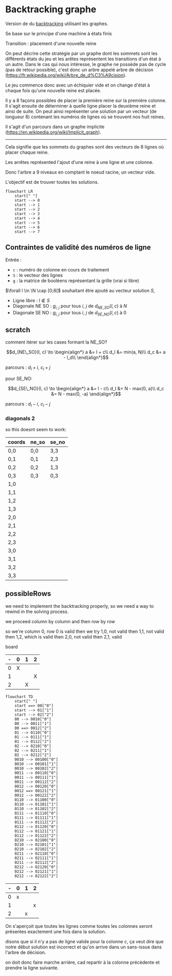 # Backtracking graphe

Version de du [backtracking](../backtracking/backtracking.md) utilisant les graphes.

Se base sur le principe d'une machine à états finis

Transition : placement d'une nouvelle reine

On peut décrire cette stratégie par un graphe dont les sommets sont les différents états du jeu et les arêtes représentent les transitions d'un état à un autre. Dans le cas qui nous intéresse, le graphe ne possède pas de cycle (pas de retour possible), c'est donc un arbre appelé arbre de décision (<https://fr.wikipedia.org/wiki/Arbre_de_d%C3%A9cision>).

Le jeu commence donc avec un échiquier vide et on change d'état à chaque fois qu'une nouvelle reine est placée.

Il y a 8 façons possibles de placer la première reine sur la première colonne. Il s'agit ensuite de déterminer à quelle ligne placer la deuxième reine et ainsi de suite. On peut ainsi représenter une solution par un vecteur (de longueur 8) contenant les numéros de lignes où se trouvent nos huit reines.

Il s'agit d'un parcours dans un graphe implicite (<https://en.wikipedia.org/wiki/Implicit_graph>).

---

Cela signifie que les sommets du graphes sont des vecteurs de 8 lignes où placer chaque reine.

Les arrêtes représented l'ajout d'une reine à une ligne et une colonne.

Donc l'arbre a 9 niveaux en comptant le noeud racine, un vecteur vide.

L'objectif est de trouver toutes les solutions.

```mermaid
flowchart LR
    start[" "]
    start --> 0
    start --> 1
    start --> 2
    start --> 3
    start --> 4
    start --> 5
    start --> 6
    start --> 7
```

## Contraintes de validité des numéros de ligne

Entrée :

- `c` : numéro de colonne en cours de traitement
- `S` : le vecteur des lignes
- `g` : la matrice de booléens représentant la grille (vrai si libre)

$\forall l \in \N \cap [0;8[$ souhaitant être ajouté au vecteur solution $S$,

- Ligne libre : $l \notin S$
- Diagonale NE SO : $g_{i,\ j}$ pour tous $i,\ j$ de $d_{NE\_SO}(l, c)$ à $N$
- Diagonale SE NO : $g_{i,\ j}$ pour tous $i,\ j$ de $d_{SE\_NO}(l, c)$ à $0$

## scratch

comment itérer sur les cases formant la NE_SO?

$$d_{NE\_SO}(l, c) \to \begin{align*}
a &= l + c\\
d_l &= min(a, N)\\
d_c &= a - l_d\\
\end{align*}$$

parcours : $d_l+i$, $c_l+j$

pour SE_NO:

$$d_{SE\_NO}(l, c) \to \begin{align*}
a &= l - c\\
d_l &= N - max(0, a)\\
d_c &= N - max(0, -a)
\end{align*}$$

parcours : $d_l-i$, $c_l-j$

### diagonals 2

so this doesnt seem to work:

coords|ne_so|se_no
-|-|-
0,0|0,0|3,3
0,1|0,1|2,3
0,2|0,2|1,3
0,3|0,3|0,3
1,0||
1,1||
1,2||
1,3||
2,0||
2,1||
2,2||
2,3||
3,0||
3,1||
3,2||
3,3||

## possibleRows

we need to implement the backtracking properly, so we need a way to rewind in the solving process.

we proceed column by column and then row by row

so we're column 0, row 0 is valid
then we try 1,0, not valid
then 1,1, not valid
then 1,2, which is valid
then 2,0, not valid
then 2,1, valid

board

|-|0|1|2|
|-|-|-|-|
|0|X| | |
|1| | |X|
|2| |X| |

```mermaid
flowchart TD
    start[" "]
    start ==> 00["0"]
    start --> 01["1"]
    start --> 02["2"]
    00 --> 0010["0"]
    00 --> 0011["1"]
    00 ==> 0012["2"]
    01 --> 0110["0"]
    01 --> 0111["1"]
    01 --> 0112["2"]
    02 --> 0210["0"]
    02 --> 0211["1"]
    02 --> 0212["2"]
    0010 --> 00100["0"]
    0010 --> 00101["1"]
    0010 --> 00102["2"]
    0011 --> 00110["0"]
    0011 --> 00111["1"]
    0011 --> 00112["2"]
    0012 --> 00120["0"]
    0012 ==> 00121["1"]
    0012 --> 00122["2"]
    0110 --> 01100["0"]
    0110 --> 01101["1"]
    0110 --> 01102["2"]
    0111 --> 01110["0"]
    0111 --> 01111["1"]
    0111 --> 01112["2"]
    0112 --> 01120["0"]
    0112 --> 01121["1"]
    0112 --> 01122["2"]
    0210 --> 02100["0"]
    0210 --> 02101["1"]
    0210 --> 02102["2"]
    0211 --> 02110["0"]
    0211 --> 02111["1"]
    0211 --> 02112["2"]
    0212 --> 02120["0"]
    0212 --> 02121["1"]
    0212 --> 02122["2"]
```

-|0|1|2
-|-|-|-
0|x
1|||x
2||x

On s'aperçoit que toutes les lignes comme toutes les colonnes seront présentes exactement une fois dans la solution.

disons que si il n'y a pas de ligne valide pour la colonne *c*,
ça veut dire que notre début solution est incorrect et qu'on arrive dans un sans-issue dans l'arbre de décision.

on doit donc faire marche arrière, cad repartir à la colonne précédente et prendre la ligne suivante.

